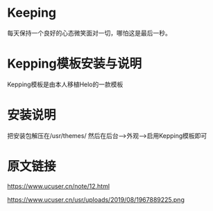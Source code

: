 # Keeping
每天保持一个良好的心态微笑面对一切，哪怕这是最后一秒。

# Kepping模板安装与说明
Kepping模板是由本人移植Helo的一款模板
# 安装说明
把安装包解压在/usr/themes/
然后在后台-->外观-->启用Kepping模板即可
# 原文链接
https://www.ucuser.cn/note/12.html

https://www.ucuser.cn/usr/uploads/2019/08/1967889225.png
